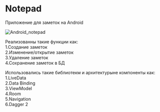# Notepad
Приложение для заметок на Android

![Android_notepad](https://user-images.githubusercontent.com/50766171/99917459-40942f00-2d32-11eb-8689-daf2d3b6691d.gif)  




Реализованны такие функции как:  
1.Создание заметок  
2.Изменение/открытие заметок   
3.Удаление заметок  
4.Сохранение заметок в БД  

Использовались такие библиотекм и архитектурыне компоненты как:  
1.LiveData  
2.Data Binding  
3.ViewModel  
4.Room  
5.Navigation  
6.Dagger 2



